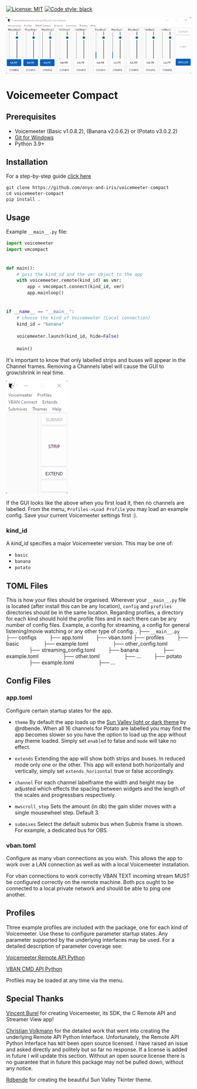 [![License: MIT](https://img.shields.io/badge/License-MIT-yellow.svg)](https://github.com/onyx-and-iris/voicemeeter-compact/blob/main/LICENSE)
[![Code style: black](https://img.shields.io/badge/code%20style-black-000000.svg)](https://github.com/psf/black)

![Image of app in vertical extended mode](horizontal_extended.png)
# Voicemeeter Compact
## Prerequisites
- Voicemeeter (Basic v1.0.8.2), (Banana v2.0.6.2) or (Potato v3.0.2.2)
- [Git for Windows](https://git-scm.com/download/win)
- Python 3.9+

## Installation
For a step-by-step guide [click here](INST_PYTHON.md)

```
git clone https://github.com/onyx-and-iris/voicemeeter-compact
cd voicemeeter-compact
pip install .
```

## Usage
Example `__main__.py` file:
```python
import voicemeeter
import vmcompact


def main():
    # pass the kind_id and the vmr object to the app
    with voicemeeter.remote(kind_id) as vmr:
        app = vmcompact.connect(kind_id, vmr)
        app.mainloop()


if __name__ == "__main__":
    # choose the kind of Voicemeeter (Local connection)
    kind_id = "banana"

    voicemeeter.launch(kind_id, hide=False)

    main()
```


It's important to know that only labelled strips and buses will appear in the Channel frames. Removing a Channels label will cause the GUI to grow/shrink in real time.

![Image of unlabelled app](./doc_imgs/nolabels.png)

If the GUI looks like the above when you first load it, then no channels are labelled. From the menu, `Profiles->Load Profile` you may load an example config. Save your current Voicemeeter settings first :).

### kind_id
A *kind_id* specifies a major Voicemeeter version. This may be one of:
- `basic`
- `banana`
- `potato`

## TOML Files
This is how your files should be organised. Wherever your `__main__.py` file is located (after install this can be any location), `config` and `profiles` directories
should be in the same location.
Regarding profiles, a directory for each kind should hold the profile files and in each there can be any number of config files. Example, a config for streaming, a config for general listening/movie watching or any other type of config.
.
├── `__main__.py`
├── configs
&nbsp;&nbsp;&nbsp;&nbsp;&nbsp;&nbsp;&nbsp;&nbsp;├── app.toml
&nbsp;&nbsp;&nbsp;&nbsp;&nbsp;&nbsp;&nbsp;&nbsp;├── vban.toml
├── profiles
&nbsp;&nbsp;&nbsp;&nbsp;&nbsp;&nbsp;&nbsp;&nbsp;├── basic
&nbsp;&nbsp;&nbsp;&nbsp;&nbsp;&nbsp;&nbsp;&nbsp;&nbsp;&nbsp;&nbsp;&nbsp;&nbsp;&nbsp;&nbsp;&nbsp;├── example.toml
&nbsp;&nbsp;&nbsp;&nbsp;&nbsp;&nbsp;&nbsp;&nbsp;&nbsp;&nbsp;&nbsp;&nbsp;&nbsp;&nbsp;&nbsp;&nbsp;├── other_config.toml
&nbsp;&nbsp;&nbsp;&nbsp;&nbsp;&nbsp;&nbsp;&nbsp;&nbsp;&nbsp;&nbsp;&nbsp;&nbsp;&nbsp;&nbsp;&nbsp;├── streaming_config.toml
&nbsp;&nbsp;&nbsp;&nbsp;&nbsp;&nbsp;&nbsp;&nbsp;├── banana
&nbsp;&nbsp;&nbsp;&nbsp;&nbsp;&nbsp;&nbsp;&nbsp;&nbsp;&nbsp;&nbsp;&nbsp;&nbsp;&nbsp;&nbsp;&nbsp;├── example.toml
&nbsp;&nbsp;&nbsp;&nbsp;&nbsp;&nbsp;&nbsp;&nbsp;&nbsp;&nbsp;&nbsp;&nbsp;&nbsp;&nbsp;&nbsp;&nbsp;├── other.toml
&nbsp;&nbsp;&nbsp;&nbsp;&nbsp;&nbsp;&nbsp;&nbsp;&nbsp;&nbsp;&nbsp;&nbsp;&nbsp;&nbsp;&nbsp;&nbsp;├── ...
&nbsp;&nbsp;&nbsp;&nbsp;&nbsp;&nbsp;&nbsp;&nbsp;├── potato
&nbsp;&nbsp;&nbsp;&nbsp;&nbsp;&nbsp;&nbsp;&nbsp;&nbsp;&nbsp;&nbsp;&nbsp;&nbsp;&nbsp;&nbsp;&nbsp;├── example.toml
&nbsp;&nbsp;&nbsp;&nbsp;&nbsp;&nbsp;&nbsp;&nbsp;&nbsp;&nbsp;&nbsp;&nbsp;&nbsp;&nbsp;&nbsp;&nbsp;├── ...

## Config Files
### app.toml
Configure certain startup states for the app.
- `theme`
By default the app loads up the [Sun Valley light or dark theme](https://github.com/rdbende/Sun-Valley-ttk-theme) by @rdbende. When all 16 channels for Potato are labelled you may find the app becomes slower so you have the option to load up the app without any theme loaded. Simply set `enabled` to false and `mode` will take no effect.

- `extends`
Extending the app will show both strips and buses. In reduced mode only one or the other. This app will extend both horizontally and vertically, simply set `extends_horizontal` true or false accordingly.

- `channel`
For each channel labelframe the width and height may be adjusted which effects the spacing between widgets and the length of the scales and progressbars respectively.

- `mwscroll_step`
Sets the amount (in db) the gain slider moves with a single mousewheel step. Default 3.

- `submixes`
Select the default submix bus when Submix frame is shown. For example, a dedicated bus for OBS.

### vban.toml
Configure as many vban connections as you wish. This allows the app to work over a LAN connection as well as with a local Voicemeeter installation.

For vban connections to work correctly VBAN TEXT incoming stream MUST be configured correctly on the remote machine. Both pcs ought to be connected to a local private network and should be able to ping one another.

## Profiles
Three example profiles are included with the package, one for each kind of Voicemeeter. Use these to configure parameter startup states. Any parameter supported by the underlying interfaces may be used. For a detailed description of parameter coverage see:

[Voicemeeter Remote API Python](https://github.com/onyx-and-iris/voicemeeter-api-python)

[VBAN CMD API Python](https://github.com/onyx-and-iris/vban-cmd-python)

Profiles may be loaded at any time via the menu.

## Special Thanks
[Vincent Burel](https://github.com/vburel2018) for creating Voicemeeter, its SDK, the C Remote API and Streamer View app!

[Christian Volkmann](https://github.com/chvolkmann/voicemeeter-remote-python) for the detailed work that went into creating the underlying Remote API Python Interface.
Unfortunately, the Remote API Python Interface has `NOT` been open source licensed. I have raised an issue and asked directly and politely but so far no response. If a license is added in future I will update this section. Without an open source license there is no guarantee that in future this package may not be pulled down, without any notice.

[Rdbende](https://github.com/rdbende) for creating the beautiful Sun Valley Tkinter theme.
